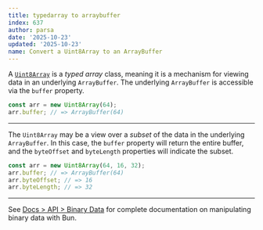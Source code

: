 ```yaml
---
title: typedarray to arraybuffer
index: 637
author: parsa
date: '2025-10-23'
updated: '2025-10-23'
name: Convert a Uint8Array to an ArrayBuffer
---
```


A [`Uint8Array`](https://developer.mozilla.org/en-US/docs/Web/JavaScript/Reference/Global_Objects/Uint8Array) is a _typed array_ class, meaning it is a mechanism for viewing data in an underlying `ArrayBuffer`. The underlying `ArrayBuffer` is accessible via the `buffer` property.

```ts
const arr = new Uint8Array(64);
arr.buffer; // => ArrayBuffer(64)
```

---

The `Uint8Array` may be a view over a _subset_ of the data in the underlying `ArrayBuffer`. In this case, the `buffer` property will return the entire buffer, and the `byteOffset` and `byteLength` properties will indicate the subset.

```ts
const arr = new Uint8Array(64, 16, 32);
arr.buffer; // => ArrayBuffer(64)
arr.byteOffset; // => 16
arr.byteLength; // => 32
```

---

See [Docs > API > Binary Data](https://bun.sh/docs/api/binary-data#conversion) for complete documentation on manipulating binary data with Bun.
